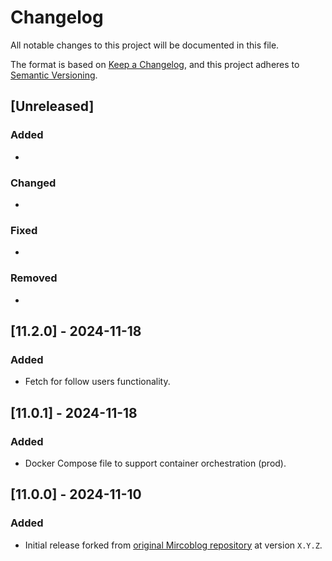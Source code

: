 # Changelog

All notable changes to this project will be documented in this file.

The format is based on [Keep a Changelog](https://keepachangelog.com/en/1.1.0/),
and this project adheres to [Semantic Versioning](https://semver.org/spec/v2.0.0.html).

## [Unreleased]

### Added
- 

### Changed
- 

### Fixed
- 

### Removed
- 

## [11.2.0] - 2024-11-18

### Added
- Fetch for follow users functionality.

## [11.0.1] - 2024-11-18
### Added
- Docker Compose file to support container orchestration (prod).


## [11.0.0] - 2024-11-10

### Added
- Initial release forked from [original Mircoblog repository](https://github.com/dbwebb-se/microblog/) at version `X.Y.Z`.

